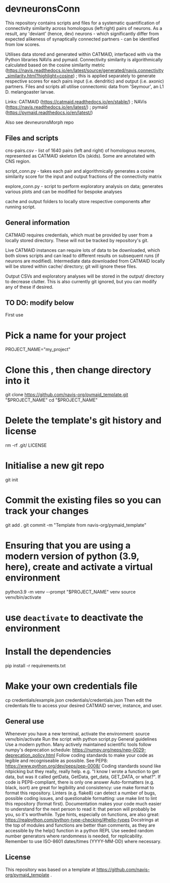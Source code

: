 # devneuronsConn


This repository contains scripts and files for a systematic quantification of connectivity similarity across homologous (left:right) pairs of neurons. As a result, any 'deviant' (hence, dev) neurons - which significantly differ from expected alikeness of synaptically connected partners - can be identified from low scores.

Utilises data stored and generated within CATMAID, interfaced with via the Python libraries NAVis and pymaid. Connectivity similarity is algorithmically calculated based on the cosine similarity metric (https://navis.readthedocs.io/en/latest/source/generated/navis.connectivity_similarity.html?highlight=cosine) ; this is applied separately to generate respective scores for each pairs input (i.e. dendritic) and output (i.e. axonic) partners. Files and scripts all utilise connectomic data from 'Seymour', an L1 D. melangoaster larvae.

Links: CATMAID (https://catmaid.readthedocs.io/en/stable/) ; NAVis (https://navis.readthedocs.io/en/latest/) ; pymaid (https://pymaid.readthedocs.io/en/latest/)

Also see devneuronsMorph repo


## Files and scripts


cns-pairs.csv - list of 1640 pairs (left and right) of homologous neurons, represented as CATMAID skeleton IDs (skids). Some are annotated with CNS region. 

script_conn.py - takes each pair and algorithmically generates a cosine similarity score for the input and output fractions of the connectivity matrix

explore_conn.py - script to perform exploratory analysis on data; generates various plots and can be modified for bespoke analyses 

cache and output folders to locally store respective components after running script.


## General information


CATMAID requires credentials, which must be provided by user from a locally stored directory. These will not be tracked by repository's git.

Live CATMAID instances can require lots of data to be downloaded, which both slows scripts and can lead to different results on subsequent runs (if neurons are modified). Intermediate data downloaded from CATMAID locally will be stored within cache/ directory; git will ignore these files.

Output CSVs and exploratory analyses will be stored in the output/ directory to decrease clutter. This is also currently git ignored, but you can modify any of these if desired.


## TO DO: modify below


First use
# Pick a name for your project
PROJECT_NAME="my_project"

# Clone this , then change directory into it
git clone https://github.com/navis-org/pymaid_template.git "$PROJECT_NAME"
cd "$PROJECT_NAME"

# Delete the template's git history and license
rm -rf .git/ LICENSE
# Initialise a new git repo
git init
# Commit the existing files so you can track your changes
git add .
git commit -m "Template from navis-org/pymaid_template"

# Ensuring that you are using a modern version of python (3.9, here), create and activate a virtual environment
python3.9 -m venv --prompt "$PROJECT_NAME" venv
source venv/bin/activate
# use `deactivate` to deactivate the environment

# Install the dependencies
pip install -r requirements.txt

# Make your own credentials file
cp credentials/example.json credentials/credentials.json
Then edit the credentials file to access your desired CATMAID server, instance, and user.


## General use


Whenever you have a new terminal, activate the environment: source venv/bin/activate
Run the script with python script.py
General guidelines
Use a modern python. Many actively maintained scientific tools follow numpy's deprecation schedule: https://numpy.org/neps/nep-0029-deprecation_policy.html
Follow coding standards to make your code as legible and recogniseable as possible. See PEP8: https://www.python.org/dev/peps/pep-0008/
Coding standards sound like nitpicking but they really, really help. e.g. "I know I wrote a function to get data, but was it called getData, GetData, get_data, GET_DATA, or what?". If code is PEP8-compliant, there is only one answer
Auto-formatters (e.g. black, isort) are great for legibility and consistency: use make format to format this repository.
Linters (e.g. flake8) can detect a number of bugs, possible coding issues, and questionable formatting: use make lint to lint this repository (format first).
Documentation makes your code much easier to understand for the next person to read it: that person will probably be you, so it's worthwhile.
Type hints, especially on functions, are also great: https://realpython.com/python-type-checking/#hello-types
Docstrings at the top of modules and functions are better than comments, as they are accessible by the help() function in a python REPL
Use seeded random number generators where randomness is needed, for replicability.
Remember to use ISO-8601 dates/times (YYYY-MM-DD) where necessary.


## License


This repository was based on a template at https://github.com/navis-org/pymaid_template .
